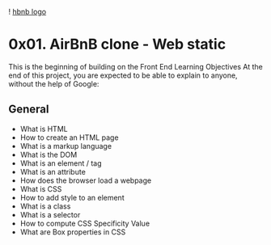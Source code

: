 ! [hbnb logo](AirBnB_clone/web_static/images/logo.png)

# 0x01. AirBnB clone - Web static

This is the beginning of building on the Front End
Learning Objectives
At the end of this project, you are expected to be able to explain to anyone, without the help of Google:

## General
- What is HTML
- How to create an HTML page
- What is a markup language
- What is the DOM
- What is an element / tag
- What is an attribute
- How does the browser load a webpage
- What is CSS
- How to add style to an element
- What is a class
- What is a selector
- How to compute CSS Specificity Value
- What are Box properties in CSS
